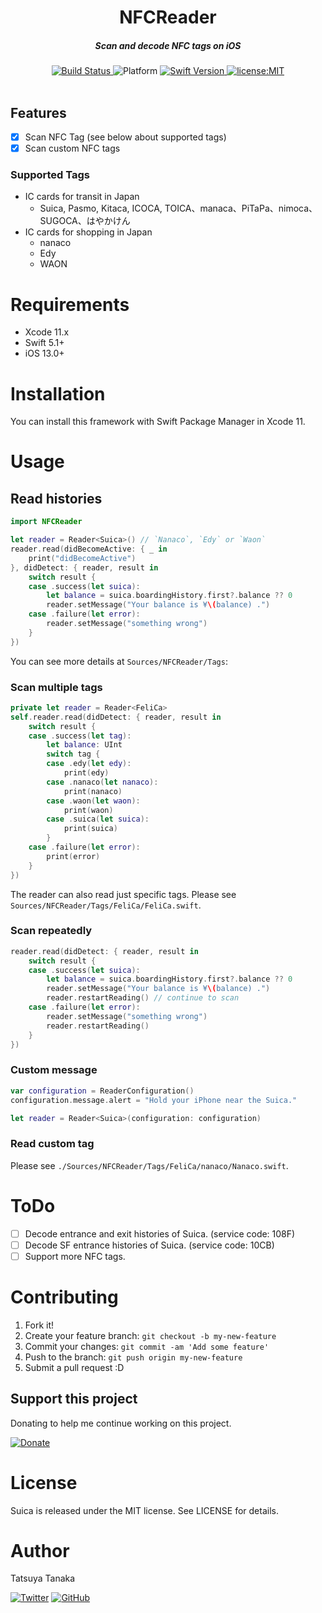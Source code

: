 <h1 align="center">NFCReader</h1>

<h5 align="center">Scan and decode NFC tags on iOS</h5>

<div align="center">
  <a href="https://app.bitrise.io/app/31a1944381e3f58b">
    <img src="https://app.bitrise.io/app/31a1944381e3f58b/status.svg?token=ZpaTRx-41YV9CJBb4lQgGQ" alt="Build Status" />
  </a>
  <img src="https://img.shields.io/badge/platform-iOS-yellow.svg" alt="Platform" />
  <a href="https://developer.apple.com/swift">
    <img src="https://img.shields.io/badge/Swift-5.1+-F16D39.svg" alt="Swift Version" />
  </a>
  <a href="./LICENSE">
    <img src="https://img.shields.io/badge/license-MIT-green.svg?style=flat-square" alt="license:MIT" />
  </a>
</div>

<br />

## Features

- [x] Scan NFC Tag (see below about supported tags)
- [x] Scan custom NFC tags

### Supported Tags

- IC cards for transit in Japan
  - Suica, Pasmo, Kitaca, ICOCA, TOICA、manaca、PiTaPa、nimoca、SUGOCA、はやかけん
- IC cards for shopping in Japan
  - nanaco
  - Edy
  - WAON

# Requirements

- Xcode 11.x
- Swift 5.1+
- iOS 13.0+

# Installation

You can install this framework with Swift Package Manager in Xcode 11.

# Usage

## Read histories

```swift
import NFCReader

let reader = Reader<Suica>() // `Nanaco`, `Edy` or `Waon`
reader.read(didBecomeActive: { _ in
	print("didBecomeActive")
}, didDetect: { reader, result in
	switch result {
	case .success(let suica):
		let balance = suica.boardingHistory.first?.balance ?? 0
		reader.setMessage("Your balance is ¥\(balance) .")
	case .failure(let error):
		reader.setMessage("something wrong")
	}
})
```

You can see more details at  `Sources/NFCReader/Tags`:

### Scan multiple tags 

```swift
private let reader = Reader<FeliCa>
self.reader.read(didDetect: { reader, result in
    switch result {
    case .success(let tag):
        let balance: UInt
        switch tag {
        case .edy(let edy):
            print(edy)
        case .nanaco(let nanaco):
            print(nanaco)
        case .waon(let waon):
            print(waon)
        case .suica(let suica):
            print(suica)
        }
    case .failure(let error):
        print(error)
    }
})
```

The reader can also read just specific tags. Please see `Sources/NFCReader/Tags/FeliCa/FeliCa.swift`.

### Scan repeatedly

```swift
reader.read(didDetect: { reader, result in
	switch result {
	case .success(let suica):
		let balance = suica.boardingHistory.first?.balance ?? 0
		reader.setMessage("Your balance is ¥\(balance) .")
		reader.restartReading() // continue to scan
	case .failure(let error):
		reader.setMessage("something wrong")
		reader.restartReading()
	}
})
```

### Custom message

```swift
var configuration = ReaderConfiguration()
configuration.message.alert = "Hold your iPhone near the Suica."

let reader = Reader<Suica>(configuration: configuration)
```

### Read custom tag

Please see `./Sources/NFCReader/Tags/FeliCa/nanaco/Nanaco.swift`.

# ToDo
- [ ] Decode entrance and exit histories of Suica. (service code: 108F)
- [ ] Decode SF entrance histories of Suica. (service code: 10CB)
- [ ] Support more NFC tags.

# Contributing

1. Fork it!
2. Create your feature branch: `git checkout -b my-new-feature`
3. Commit your changes: `git commit -am 'Add some feature'`
4. Push to the branch: `git push origin my-new-feature`
5. Submit a pull request :D

## Support this project

Donating to help me continue working on this project.

[![Donate](https://img.shields.io/badge/Donate-PayPal-green.svg)](https://paypal.me/tattn/)

# License

Suica is released under the MIT license. See LICENSE for details.

# Author
Tatsuya Tanaka

<a href="https://twitter.com/tanakasan2525" target="_blank"><img alt="Twitter" src="https://img.shields.io/twitter/follow/tanakasan2525.svg?style=social&label=Follow"></a>
<a href="https://github.com/tattn" target="_blank"><img alt="GitHub" src="https://img.shields.io/github/followers/tattn.svg?style=social"></a>

